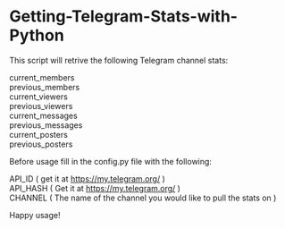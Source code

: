 # Getting-Telegram-Stats-with-Python

This script will retrive the following Telegram channel stats:

current_members     
previous_members  
current_viewers  
previous_viewers  
current_messages  
previous_messages  
current_posters  
previous_posters   

Before usage fill in the config.py file with the following:

API_ID     ( get it at https://my.telegram.org/ )  
API_HASH   ( Get it at https://my.telegram.org/ )  
CHANNEL    ( The name of the channel you would like to pull the stats on )  

Happy usage!
